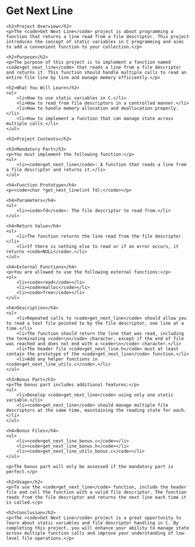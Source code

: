 <!DOCTYPE html>
<html lang="en">
<head>
    <meta charset="UTF-8">
    <meta name="viewport" content="width=device-width, initial-scale=1.0">
    <title>Get Next Line</title>
</head>
<body>
    <h1>Get Next Line</h1>
    
    <h2>Project Overview</h2>
    <p>The <code>Get Next Line</code> project is about programming a function that returns a line read from a file descriptor. This project introduces the concept of static variables in C programming and aims to add a convenient function to your collection.</p>
    
    <h2>Purpose</h2>
    <p>The purpose of this project is to implement a function named <code>get_next_line</code> that reads a line from a file descriptor and returns it. This function should handle multiple calls to read an entire file line by line and manage memory efficiently.</p>
    
    <h2>What You Will Learn</h2>
    <ul>
        <li>How to use static variables in C.</li>
        <li>How to read from file descriptors in a controlled manner.</li>
        <li>How to handle memory allocation and deallocation properly.</li>
        <li>How to implement a function that can manage state across multiple calls.</li>
    </ul>
    
    <h2>Project Contents</h2>
    
    <h3>Mandatory Part</h3>
    <p>You must implement the following function:</p>
    <ul>
        <li><code>get_next_line</code>: A function that reads a line from a file descriptor and returns it.</li>
    </ul>
    
    <h4>Function Prototype</h4>
    <p><code>char *get_next_line(int fd);</code></p>
    
    <h4>Parameters</h4>
    <ul>
        <li><code>fd</code>: The file descriptor to read from.</li>
    </ul>
    
    <h4>Return Value</h4>
    <ul>
        <li>The function returns the line read from the file descriptor.</li>
        <li>If there is nothing else to read or if an error occurs, it returns <code>NULL</code>.</li>
    </ul>
    
    <h4>External Functions</h4>
    <p>You are allowed to use the following external functions:</p>
    <ul>
        <li><code>read</code></li>
        <li><code>malloc</code></li>
        <li><code>free</code></li>
    </ul>
    
    <h4>Description</h4>
    <ul>
        <li>Repeated calls to <code>get_next_line</code> should allow you to read a text file pointed to by the file descriptor, one line at a time.</li>
        <li>The function should return the line that was read, including the terminating <code>\n</code> character, except if the end of file was reached and does not end with a <code>\n</code> character.</li>
        <li>The header file <code>get_next_line.h</code> must at least contain the prototype of the <code>get_next_line</code> function.</li>
        <li>Add any helper functions in <code>get_next_line_utils.c</code>.</li>
    </ul>
    
    <h3>Bonus Part</h3>
    <p>The bonus part includes additional features:</p>
    <ul>
        <li>Develop <code>get_next_line</code> using only one static variable.</li>
        <li><code>get_next_line</code> should manage multiple file descriptors at the same time, maintaining the reading state for each.</li>
    </ul>
    
    <h4>Bonus Files</h4>
    <ul>
        <li><code>get_next_line_bonus.c</code></li>
        <li><code>get_next_line_bonus.h</code></li>
        <li><code>get_next_line_utils_bonus.c</code></li>
    </ul>
    
    <p>The bonus part will only be assessed if the mandatory part is perfect.</p>
    
    <h2>Usage</h2>
    <p>To use the <code>get_next_line</code> function, include the header file and call the function with a valid file descriptor. The function reads from the file descriptor and returns the next line each time it is called.</p>
    
    <h2>Conclusion</h2>
    <p>The <code>Get Next Line</code> project is a great opportunity to learn about static variables and file descriptor handling in C. By completing this project, you will enhance your ability to manage state across multiple function calls and improve your understanding of low-level file operations.</p>
</body>
</html>
